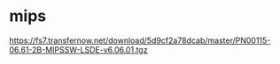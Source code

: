 # mips
https://fs7.transfernow.net/download/5d9cf2a78dcab/master/PN00115-06.61-2B-MIPSSW-LSDE-v6.06.01.tgz
